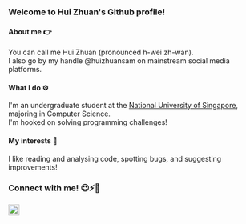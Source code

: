 ### Welcome to Hui Zhuan's Github profile!

#### About me 👉
You can call me Hui Zhuan (pronounced h-wei zh-wan).\
I also go by my handle @huizhuansam on mainstream social media platforms.

#### What I do ⚙️
I'm an undergraduate student at the [National University of Singapore](https://www.nus.edu.sg/), majoring in Computer Science.\
I'm hooked on solving programming challenges!

#### My interests 💭
I like reading and analysing code, spotting bugs, and suggesting improvements!

### Connect with me! 😉⚡👀 
[<img align="left" alt="Hui Zhuan | LinkedIn" width="22px" src="https://www.flaticon.com/svg/vstatic/svg/174/174857.svg?token=exp=1618990912~hmac=c5f499899d2f2e757b690a36cbd76bb2">](https://www.linkedin.com/in/hui-zhuan-siew/)
